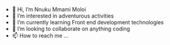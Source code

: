 - 👋 Hi, I’m Nnuku Mmami Moloi
- 👀 I’m interested in adventurous activities
- 🌱 I’m currently learning Front end development technologies
- 💞️ I’m looking to collaborate on anything coding
- 📫 How to reach me ...

<!---
NnukuM/NnukuM is a ✨ special ✨ repository because its `README.md` (this file) appears on your GitHub profile.
You can click the Preview link to take a look at your changes.
--->
